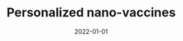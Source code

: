 ---
title: Personalized nano-vaccines

summary: <font color="navy">_Therapeutic design_</font><br>Neoantigen vaccine is a personalized approach to treat cancer that harnesses the power of mobilizing our immune system. However, there are formidable logistical and manufacturing challenges to personalizing treatments in a cost-effective and timely manner. Regardless, these considerations are paramount to providing clinical benefits. Leveraging the programmability of DNA nanostructures, we aim to develop universal nanoparticle chassis for rapid formulation of neoantigen vaccines. By establishing a plug-and-play platform, we hope to facilitate the adoption and effectiveness of neoantigen vaccines towards front-line clinical use.<br>

tags:
  - therapeutics
date: 2022-01-01
external_link: 
---
